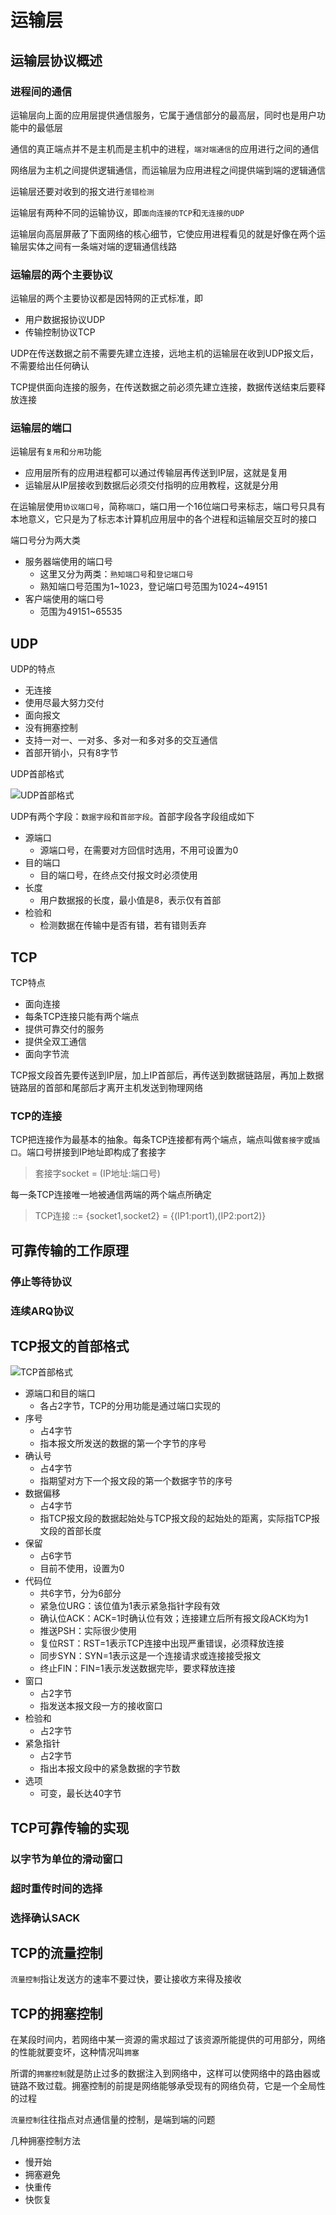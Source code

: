 # 运输层

## 运输层协议概述

### 进程间的通信

运输层向上面的应用层提供通信服务，它属于通信部分的最高层，同时也是用户功能中的最低层

通信的真正端点并不是主机而是主机中的进程，`端对端通信`的应用进行之间的通信

网络层为主机之间提供逻辑通信，而运输层为应用进程之间提供端到端的逻辑通信

运输层还要对收到的报文进行`差错检测`

运输层有两种不同的运输协议，即`面向连接的TCP`和`无连接的UDP`

运输层向高层屏蔽了下面网络的核心细节，它使应用进程看见的就是好像在两个运输层实体之间有一条端对端的逻辑通信线路


### 运输层的两个主要协议

运输层的两个主要协议都是因特网的正式标准，即
* 用户数据报协议UDP
* 传输控制协议TCP

UDP在传送数据之前不需要先建立连接，远地主机的运输层在收到UDP报文后，不需要给出任何确认

TCP提供面向连接的服务，在传送数据之前必须先建立连接，数据传送结束后要释放连接

### 运输层的端口

运输层有`复用`和`分用`功能
* 应用层所有的应用进程都可以通过传输层再传送到IP层，这就是复用
* 运输层从IP层接收到数据后必须交付指明的应用教程，这就是分用

在运输层使用`协议端口号`，简称`端口`，端口用一个16位端口号来标志，端口号只具有本地意义，它只是为了标志本计算机应用层中的各个进程和运输层交互时的接口

端口号分为两大类
* 服务器端使用的端口号
  * 这里又分为两类：`熟知端口号`和`登记端口号`
  * 熟知端口号范围为1~1023，登记端口号范围为1024~49151
* 客户端使用的端口号
  * 范围为49151~65535

## UDP

UDP的特点
* 无连接
* 使用尽最大努力交付
* 面向报文
* 没有拥塞控制
* 支持一对一、一对多、多对一和多对多的交互通信
* 首部开销小，只有8字节

UDP首部格式

![UDP首部格式](images/udp.jpg)

UDP有两个字段：`数据字段`和`首部字段`。首部字段各字段组成如下
* 源端口
  * 源端口号，在需要对方回信时选用，不用可设置为0
* 目的端口
  * 目的端口号，在终点交付报文时必须使用
* 长度
  * 用户数据报的长度，最小值是8，表示仅有首部
* 检验和
  * 检测数据在传输中是否有错，若有错则丢弃

## TCP

TCP特点
* 面向连接
* 每条TCP连接只能有两个端点
* 提供可靠交付的服务
* 提供全双工通信
* 面向字节流

TCP报文段首先要传送到IP层，加上IP首部后，再传送到数据链路层，再加上数据链路层的首部和尾部后才离开主机发送到物理网络

### TCP的连接

TCP把连接作为最基本的抽象。每条TCP连接都有两个端点，端点叫做`套接字`或`插口`。端口号拼接到IP地址即构成了套接字

> 套接字socket = (IP地址:端口号)

每一条TCP连接唯一地被通信两端的两个端点所确定
> TCP连接 ::= {socket1,socket2} = {(IP1:port1),(IP2:port2)}

## 可靠传输的工作原理

### 停止等待协议

### 连续ARQ协议

## TCP报文的首部格式

![TCP首部格式](images/tcp.jpg)

* 源端口和目的端口
  * 各占2字节，TCP的分用功能是通过端口实现的
* 序号
  * 占4字节
  * 指本报文所发送的数据的第一个字节的序号
* 确认号
  * 占4字节
  * 指期望对方下一个报文段的第一个数据字节的序号
* 数据偏移
  * 占4字节
  * 指TCP报文段的数据起始处与TCP报文段的起始处的距离，实际指TCP报文段的首部长度
* 保留
  * 占6字节
  * 目前不使用，设置为0
* 代码位
  * 共6字节，分为6部分
  * 紧急位URG：该位值为1表示紧急指针字段有效
  * 确认位ACK：ACK=1时确认位有效；连接建立后所有报文段ACK均为1
  * 推送PSH：实际很少使用
  * 复位RST：RST=1表示TCP连接中出现严重错误，必须释放连接
  * 同步SYN：SYN=1表示这是一个连接请求或连接接受报文
  * 终止FIN：FIN=1表示发送数据完毕，要求释放连接
* 窗口
  * 占2字节
  * 指发送本报文段一方的接收窗口
* 检验和
  * 占2字节
* 紧急指针
  * 占2字节
  * 指出本报文段中的紧急数据的字节数
* 选项
  * 可变，最长达40字节

## TCP可靠传输的实现

### 以字节为单位的滑动窗口

### 超时重传时间的选择

### 选择确认SACK

## TCP的流量控制

`流量控制`指让发送方的速率不要过快，要让接收方来得及接收

## TCP的拥塞控制

在某段时间内，若网络中某一资源的需求超过了该资源所能提供的可用部分，网络的性能就要变坏，这种情况叫`拥塞`

所谓的`拥塞控制`就是防止过多的数据注入到网络中，这样可以使网络中的路由器或链路不致过载。拥塞控制的前提是网络能够承受现有的网络负荷，它是一个全局性的过程

`流量控制`往往指点对点通信量的控制，是端到端的问题

几种拥塞控制方法
* 慢开始
* 拥塞避免
* 快重传
* 快恢复

